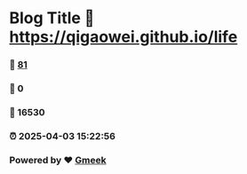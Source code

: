 # Blog Title :link: https://qigaowei.github.io/life 
### :page_facing_up: [81](https://qigaowei.github.io/life/tag.html) 
### :speech_balloon: 0 
### :hibiscus: 16530 
### :alarm_clock: 2025-04-03 15:22:56 
### Powered by :heart: [Gmeek](https://github.com/Meekdai/Gmeek)
